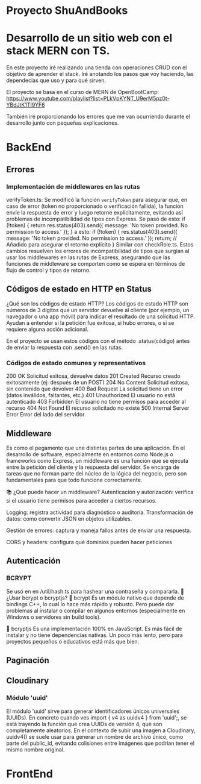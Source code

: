 # Proyecto ShuAndBooks

# Desarrollo de un sitio web con el stack MERN con TS.

En este proyecto iré realizando una tienda con operaciones CRUD con el objetivo de aprender el 
stack. Iré anotando los pasos que voy haciendo, las dependecias que uso y para qué sirven.

El proyecto se basa en el curso de MERN de OpenBootCamp:
https://www.youtube.com/playlist?list=PLkVpKYNT_U9erM5pz0t-YBdJtK1TI9YF6

También iré proporcionando los errores que me van ocurriendo durante el desarrollo junto con 
pequeñas explicaciones.

# BackEnd

## Errores

### Implementación de middlewares en las rutas
verifyToken.ts: Se modificó la función `verifyToken` para asegurar que, en caso de error
(token no proporcionado o verificación fallida), la función envíe la respuesta de error y
luego retorne explícitamente, evitando así problemas de incompatibilidad de tipos con Express.
Se pasó de esto:
    if (!token) {
        return res.status(403).send({
            message: 'No token provided. No permission to access.'
        });
    }
a esto:
    if (!token) {
        res.status(403).send({
            message: 'No token provided. No permission to access.'
        });
        return; // Añadido para asegurar el retorno explícito
    }
Similar con checkRole.ts.
Estos cambios resuelven los errores de incompatibilidad de tipos que surgían al usar los
middlewares en las rutas de Express, asegurando que las funciones de middleware se comporten
como se espera en términos de flujo de control y tipos de retorno.        

## Códigos de estado en HTTP en Status 
¿Qué son los códigos de estado HTTP?
Los códigos de estado HTTP son números de 3 dígitos que un servidor devuelve al cliente (por
ejemplo, un navegador o una app móvil) para indicar el resultado de una solicitud HTTP.
Ayudan a entender si la petición fue exitosa, si hubo errores, o si se requiere alguna acción
adicional.

En el proyecto se usan estos códigos con el método .status(código) antes de enviar la
respuesta con .send() en las rutas.

### Códigos de estado comunes y representativos
200     OK                      Solicitud exitosa, devuelve datos
201     Created                 Recurso creado exitosamente (ej: después de un POST)
204     No Content              Solicitud exitosa, sin contenido que devolver
400     Bad Request             La solicitud tiene un error (datos inválidos, faltantes, etc.)
401     Unauthorized            El usuario no está autenticado
403     Forbidden               El usuario no tiene permisos para acceder al recurso
404     Not Found               El recurso solicitado no existe
500     Internal Server Error   Error del lado del servidor

## Middleware 
Es como el pegamento que une distintas partes de una aplicación. En el desarrollo de software, 
especialmente en entornos como Node.js o frameworks como Express, un middleware es una función 
que se ejecuta entre la petición del cliente y la respuesta del servidor. Se encarga de tareas 
que no forman parte del núcleo de la lógica del negocio, pero son fundamentales para que todo 
funcione correctamente.

📚 ¿Qué puede hacer un middleware?
Autenticación y autorización: verifica si el usuario tiene permisos para acceder a ciertos recursos.

Logging: registra actividad para diagnóstico o auditoría.
Transformación de datos: como convertir JSON en objetos utilizables.

Gestión de errores: captura y maneja fallos antes de enviar una respuesta.

CORS y headers: configura qué dominios pueden hacer peticiones

## Autenticación

### BCRYPT

Se usó en en /util/hash.ts para hashear una contraseña y compararla.
🔄 ¿Usar bcrypt o bcryptjs?
🔹 bcrypt
Es un módulo nativo que depende de bindings C++, lo cual lo hace más rápido y robusto.
Pero puede dar problemas al instalar o compilar en algunos entornos (especialmente en Windows o servidores sin build tools).

🔸 bcryptjs
Es una implementación 100% en JavaScript.
Es más fácil de instalar y no tiene dependencias nativas.
Un poco más lento, pero para proyectos pequeños o educativos está más que bien.

## Paginación

## Cloudinary

### Módulo 'uuid'

El módulo 'uuid' sirve para generar identificadores únicos universales (UUIDs). En concreto
cuando ves import { v4 as uuidv4 } from 'uuid';, se está trayendo la función que crea UUIDs de
versión 4, que son completamente aleatorios.
En el contexto de subir una imagen a Cloudinary, uuidv4() se suele usar para generar un nombre
de archivo único, como parte del public_id, evitando colisiones entre imágenes que podrían
tener el mismo nombre original.

# FrontEnd
